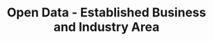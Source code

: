 ---
schema: default
title: Open Data - Established Business and Industry Area
organization: Argyll and Bute Council
notes: Established Business and Industry Area in the 2015 Local Development Plan
resources:

  - name: Open Data - Established Business and Industry Area FEATURE LAYER
  - url: 
  - format: FEATURE LAYER

license: 
category:

  - LDP

  - Local Development Plan

  - Business

  - Planning


  - 

maintainer: Tim Wisniewski
maintainer_email: tim@timwis.com
---